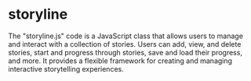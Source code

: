 # storyline
The "storyline.js" code is a JavaScript class that allows users to manage and interact with a collection of stories. Users can add, view, and delete stories, start and progress through stories, save and load their progress, and more. It provides a flexible framework for creating and managing interactive storytelling experiences.
